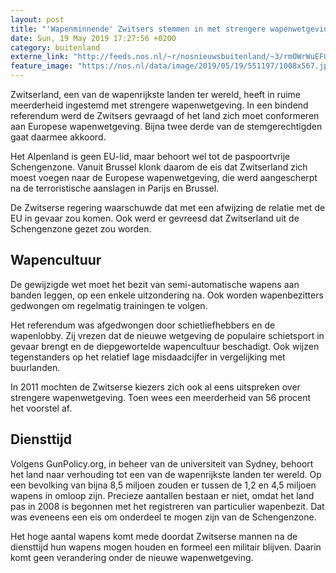 ```yaml
---
layout: post
title: "'Wapenminnende' Zwitsers stemmen in met strengere wapenwetgeving"
date: Sun, 19 May 2019 17:27:56 +0200
category: buitenland
externe_link: "http://feeds.nos.nl/~r/nosnieuwsbuitenland/~3/rmOWrWuEFGE/2285427"
feature_image: "https://nos.nl/data/image/2019/05/19/551197/1008x567.jpg"
---
```


<p>Zwitserland, een van de wapenrijkste landen ter wereld, heeft in ruime meerderheid ingestemd met strengere wapenwetgeving. In een bindend referendum werd de Zwitsers gevraagd of het land zich moet conformeren aan Europese wapenwetgeving. Bijna twee derde van de stemgerechtigden gaat daarmee akkoord.</p>
<p>Het Alpenland is geen EU-lid, maar behoort wel tot de paspoortvrije Schengenzone. Vanuit Brussel klonk daarom de eis dat Zwitserland zich moest voegen naar de Europese wapenwetgeving, die werd aangescherpt na de terroristische aanslagen in Parijs en Brussel.</p>
<p>De Zwitserse regering waarschuwde dat met een afwijzing de relatie met de EU in gevaar zou komen. Ook werd er gevreesd dat Zwitserland uit de Schengenzone gezet zou worden.</p>
<h2>Wapencultuur</h2>
<p>De gewijzigde wet moet het bezit van semi-automatische wapens aan banden leggen, op een enkele uitzondering na. Ook worden wapenbezitters gedwongen om regelmatig trainingen te volgen.</p>
<p>Het referendum was afgedwongen door schietliefhebbers en de wapenlobby. Zij vrezen dat de nieuwe wetgeving de populaire schietsport in gevaar brengt en de diepgewortelde wapencultuur beschadigt. Ook wijzen tegenstanders op het relatief lage misdaadcijfer in vergelijking met buurlanden.</p>
<p>In 2011 mochten de Zwitserse kiezers zich ook al eens uitspreken over strengere wapenwetgeving. Toen wees een meerderheid van 56 procent het voorstel af.</p>
<h2>Diensttijd</h2>
<p>Volgens GunPolicy.org, in beheer van de universiteit van Sydney, behoort het land naar verhouding tot een van de wapenrijkste landen ter wereld. Op een bevolking van bijna 8,5 miljoen zouden er tussen de 1,2 en 4,5 miljoen wapens in omloop zijn. Precieze aantallen bestaan er niet, omdat het land pas in 2008 is begonnen met het registreren van particulier wapenbezit. Dat was eveneens een eis om onderdeel te mogen zijn van de Schengenzone.</p>
<p>Het hoge aantal wapens komt mede doordat Zwitserse mannen na de diensttijd hun wapens mogen houden en formeel een militair blijven. Daarin komt geen verandering onder de nieuwe wapenwetgeving.</p><img src="http://feeds.feedburner.com/~r/nosnieuwsbuitenland/~4/rmOWrWuEFGE" height="1" width="1" alt=""/>
